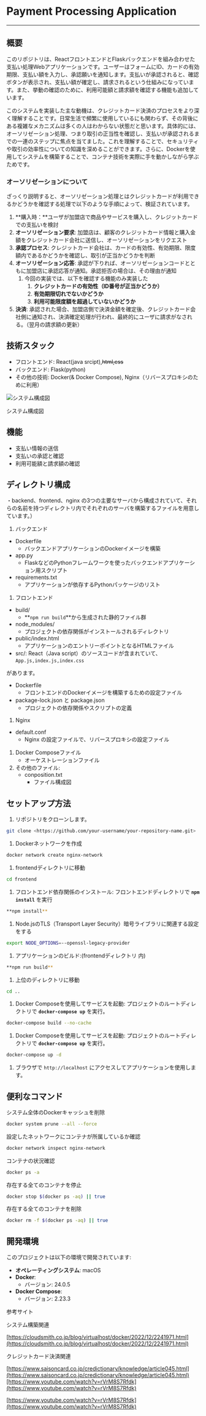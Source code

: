 # Payment Processing Application

---

## 概要

このリポジトリは、ReactフロントエンドとFlaskバックエンドを組み合わせた支払い処理Webアプリケーションです。ユーザーはフォームにID、カードの有効期限、支払い額を入力し、承認願いを通知します。支払いが承認されると、確認ボタンが表示され、支払い額が確定し、請求されるという仕組みになっています。また、挙動の確認のために、利用可能額と請求額を確認する機能も追加しています。

このシステムを実装した主な動機は、クレジットカード決済のプロセスをより深く理解することです。日常生活で頻繁に使用しているにも関わらず、その背後にある複雑なメカニズムは多くの人はわからない状態だと思います。具体的には、オーソリゼーション処理、つまり取引の正当性を確認し、支払いが承認されるまでの一連のステップに焦点を当てました。これを理解することで、セキュリティや取引の効率性についての知識を深めることができます。さらに、Dockerを使用してシステムを構築することで、コンテナ技術を実際に手を動かしながら学ぶためです。

### **オーソリゼーションについて**

ざっくり説明すると、オーソリゼーション処理とはクレジットカードが利用できるかどうかを確認する処理で以下のような手順によって、検証されています。

1. **購入時：**ユーザが加盟店で商品やサービスを購入し、クレジットカードでの支払いを検討
2. **オーソリゼーション要求**: 加盟店は、顧客のクレジットカード情報と購入金額をクレジットカード会社に送信し、オーソリゼーションをリクエスト
3. **承認プロセス**: クレジットカード会社は、カードの有効性、有効期限、限度額内であるかどうかを確認し、取引が正当かどうかを判断
4. **オーソリゼーション応答**: 承認が下りれば、オーソリゼーションコードとともに加盟店に承認応答が通知。承認拒否の場合は、その理由が通知
    1. 今回の実装では、以下を確認する機能のみ実装した
        1. **クレジットカードの有効性（ID番号が正当かどうか）**
        2. **有効期限切れでないかどうか**
        3. **利用可能限度額を超過していないかどうか**
5. **決済**: 承認された場合、加盟店側で決済金額を確定後、クレジットカード会社側に通知され、決済確定処理が行われ、最終的にユーザに請求がなされる。（翌月の請求額の更新）

## 技術スタック

- フロントエンド: React(java srcipt),~~html,css~~
- バックエンド: Flask(python)
- その他の技術: Docker(& Docker Compose), Nginx（リバースプロキシのために利用）

![システム構成図](https://github.com/KeishiNishio/CreditcardAuthorization/blob/master/system_image.png)

システム構成図

## 機能

- 支払い情報の送信
- 支払いの承認と確認
- 利用可能額と請求額の確認

## ディレクトリ構成

・backend、frontend、nginx の3つの主要なサーバから構成されていて、それらの名前を持つディレクトリ内でそれぞれのサーバを構築するファイルを用意しています。）

1. バックエンド
- Dockerfile
    - バックエンドアプリケーションのDockerイメージを構築
- app.py
    - FlaskなどのPythonフレームワークを使ったバックエンドアプリケーション用スクリプト
- requirements.txt
    - アプリケーションが依存するPythonパッケージのリスト
1. フロントエンド
- build/
    - **`npm run build`**から生成された静的ファイル群
- node_modules/
    - プロジェクトの依存関係がインストールされるディレクトリ
- public/index.html
    - アプリケーションのエントリーポイントとなるHTMLファイル
- src/: React（Java script）のソースコードが含まれていて、`App.js,index.js,index.css`

があります。

- Dockerfile
    - フロントエンドのDockerイメージを構築するための設定ファイル
- package-lock.json と package.json
    - プロジェクトの依存関係やスクリプトの定義
1. Nginx
- default.conf
    - Nginx の設定ファイルで、リバースプロキシの設定ファイル
1. Docker Composeファイル
    - オーケストレーションファイル
2. その他のファイル:
    - conposition.txt
        - ファイル構成図

## セットアップ方法

1. リポジトリをクローンします。

```bash
git clone <https://github.com/your-username/your-repository-name.git>
```

1. Dockerネットワークを作成

```bash
docker network create nginx-network
```

1. frontendディレクトリに移動

```bash
cd frontend
```

1. フロントエンド依存関係のインストール: フロントエンドディレクトリで **`npm install`** を実行

```bash
**npm install** 
```

1. Node.jsのTLS（Transport Layer Security）暗号ライブラリに関連する設定をする

```bash
export NODE_OPTIONS=--openssl-legacy-provider
```

1. アプリケーションのビルド:(frontendディレクトリ 内) 

```bash
**npm run build**
```

1. 上位のディレクトリに移動

```bash
cd ..
```

1. Docker Composeを使用してサービスを起動: プロジェクトのルートディレクトリで **`docker-compose up`** を実行。

```bash
docker-compose build --no-cache

```

1. Docker Composeを使用してサービスを起動: プロジェクトのルートディレクトリで **`docker-compose up`** を実行。

```bash
docker-compose up -d
```

1. ブラウザで `http://localhost` にアクセスしてアプリケーションを使用します。

## 便利なコマンド

システム全体のDockerキャッシュを削除

```bash
docker system prune --all --force
```

設定したネットワークにコンテナが所属しているか確認

```bash
docker network inspect nginx-network
```

コンテナの状況確認

```bash
docker ps -a
```

存在する全てのコンテナを停止

```bash
docker stop $(docker ps -aq) || true
```

存在する全てのコンテナを削除

```bash
docker rm -f $(docker ps -aq) || true
```

## 開発環境

このプロジェクトは以下の環境で開発されています:

- **オペレーティングシステム**: macOS
- **Docker**:
  - バージョン: 24.0.5
- **Docker Compose**:
  - バージョン: 2.23.3

参考サイト

システム構築関連

[https://cloudsmith.co.jp/blog/virtualhost/docker/2022/12/2241971.html](https://cloudsmith.co.jp/blog/virtualhost/docker/2022/12/2241971.html)

クレジットカード決済関連

[https://www.saisoncard.co.jp/credictionary/knowledge/article045.html](https://www.saisoncard.co.jp/credictionary/knowledge/article045.html)[https://www.youtube.com/watch?v=rVrM8S7Rfdk](https://www.youtube.com/watch?v=rVrM8S7Rfdk)

[https://www.youtube.com/watch?v=rVrM8S7Rfdk](https://www.youtube.com/watch?v=rVrM8S7Rfdk)

